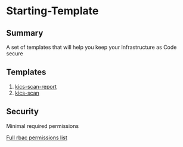 # Starting-Template

## Summary

A set of templates that will help you keep your Infrastructure as Code secure

## Templates

1. [kics-scan-report](https://github.com/codefresh-io/argo-hub/blob/main/workflows/kics/versions/0.0.1/docs/kics-scan-report.md) 
1. [kics-scan](https://github.com/codefresh-io/argo-hub/blob/main/workflows/kics/versions/0.0.1/docs/kics-scan.md) 

## Security

Minimal required permissions

[Full rbac permissions list](./rbac.yaml)
